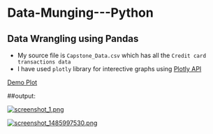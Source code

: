 # Data-Munging---Python
## Data Wrangling using Pandas

  * My source file is `Capstone_Data.csv` which has all the `Credit card transactions data`
  * I have used `plotly` library for interective graphs using [Plotly API](https://plot.ly/python/)
  
  [Demo Plot](https://plot.ly/~mhd9/0/number-of-transactions/)
  
  
  ##output:
  
  [![screenshot_1.png](https://s19.postimg.org/sojwoa2wj/screenshot_1.png)](https://postimg.org/image/fkecblaun/)
  
  [![screenshot_1485997530.png](https://s19.postimg.org/m4zyk9zcj/screenshot_1485997530.png)](https://postimg.org/image/6jin0bne7/)
